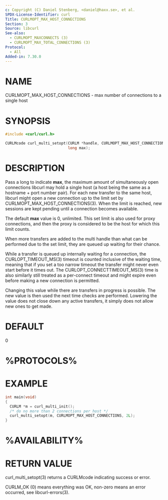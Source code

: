 ```yaml
---
c: Copyright (C) Daniel Stenberg, <daniel@haxx.se>, et al.
SPDX-License-Identifier: curl
Title: CURLMOPT_MAX_HOST_CONNECTIONS
Section: 3
Source: libcurl
See-also:
  - CURLMOPT_MAXCONNECTS (3)
  - CURLMOPT_MAX_TOTAL_CONNECTIONS (3)
Protocol:
  - All
Added-in: 7.30.0
---
```


# NAME

CURLMOPT_MAX_HOST_CONNECTIONS - max number of connections to a single host

# SYNOPSIS

~~~c
#include <curl/curl.h>

CURLMcode curl_multi_setopt(CURLM *handle, CURLMOPT_MAX_HOST_CONNECTIONS,
                            long max);
~~~

# DESCRIPTION

Pass a long to indicate **max**, the maximum amount of simultaneously open
connections libcurl may hold a single host (a host being the same as a
hostname + port number pair). For each new transfer to the same host, libcurl
might open a new connection up to the limit set by
CURLMOPT_MAX_HOST_CONNECTIONS(3). When the limit is reached, new sessions are
kept pending until a connection becomes available.

The default **max** value is 0, unlimited. This set limit is also used for
proxy connections, and then the proxy is considered to be the host for which
this limit counts.

When more transfers are added to the multi handle than what can be performed
due to the set limit, they are queued up waiting for their chance.

While a transfer is queued up internally waiting for a connection, the
CURLOPT_TIMEOUT_MS(3) timeout is counted inclusive of the waiting time,
meaning that if you set a too narrow timeout the transfer might never even
start before it times out. The CURLOPT_CONNECTTIMEOUT_MS(3) time is also
similarly still treated as a per-connect timeout and might expire even before
making a new connection is permitted.

Changing this value while there are transfers in progress is possible. The new
value is then used the next time checks are performed. Lowering the value does
not close down any active transfers, it simply does not allow new ones to get
made.

# DEFAULT

0

# %PROTOCOLS%

# EXAMPLE

~~~c
int main(void)
{
  CURLM *m = curl_multi_init();
  /* do no more than 2 connections per host */
  curl_multi_setopt(m, CURLMOPT_MAX_HOST_CONNECTIONS, 2L);
}
~~~

# %AVAILABILITY%

# RETURN VALUE

curl_multi_setopt(3) returns a CURLMcode indicating success or error.

CURLM_OK (0) means everything was OK, non-zero means an error occurred, see
libcurl-errors(3).
